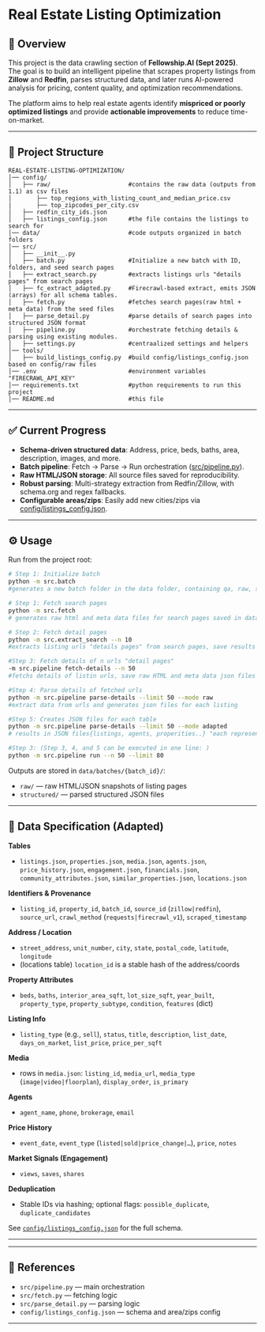 # Real Estate Listing Optimization

## 📌 Overview
This project is the data crawling section of **Fellowship.AI (Sept 2025)**.  
The goal is to build an intelligent pipeline that scrapes property listings from **Zillow** and **Redfin**, parses structured data, and later runs AI-powered analysis for pricing, content quality, and optimization recommendations.  

The platform aims to help real estate agents identify **mispriced or poorly optimized listings** and provide **actionable improvements** to reduce time-on-market.

---


## 📂 Project Structure
```
REAL-ESTATE-LISTING-OPTIMIZATION/
│── config/
│   ├── raw/                      #contains the raw data (outputs from 1.1) as csv files
│       ├── top_regions_with_listing_count_and_median_price.csv
|       ├── top_zipcodes_per_city.csv
│   ├── redfin_city_ids.json      
│   ├── listings_config.json      #the file contains the listings to search for
│── data/                         #code outputs organized in batch folders
│── src/
│   ├── __init__.py
│   ├── batch.py                  #Initialize a new batch with ID, folders, and seed search pages
│   ├── extract_search.py         #extracts listings urls "details pages" from search pages
│   ├── fc_extract_adapted.py     #Firecrawl-based extract, emits JSON (arrays) for all schema tables.
│   ├── fetch.py                  #fetches search pages(raw html + meta data) from the seed files
│   ├── parse_detail.py           #parse details of search pages into structured JSON format
│   ├── pipeline.py               #orchestrate fetching details & parsing using existing modules.
│   ├── settings.py               #centraalized settings and helpers
│── tools/ 
│   ├── build_listings_config.py  #build config/listings_config.json based on config/raw files
│── .env                          #environment variables "FIRECRAWL_API_KEY"
│── requirements.txt              #python requirements to run this project
│── README.md                     #this file
```

---

## ✅ Current Progress

- **Schema-driven structured data**: Address, price, beds, baths, area, description, images, and more.
- **Batch pipeline**: Fetch → Parse → Run orchestration ([src/pipeline.py](src/pipeline.py)).
- **Raw HTML/JSON storage**: All source files saved for reproducibility.
- **Robust parsing**: Multi-strategy extraction from Redfin/Zillow, with schema.org and regex fallbacks.
- **Configurable areas/zips**: Easily add new cities/zips via [config/listings_config.json](config/listings_config.json).

---

## ⚙️ Usage
Run from the project root:

```bash
# Step 1: Initialize batch 
python -m src.batch
#generates a new batch folder in the data folder, containing qa, raw, structured folders, and structured/seed_search_pages.json file

# Step 1: Fetch search pages 
python -m src.fetch
# generates raw html and meta data files for search pages saved in data/batches/<BATCH ID>/raw

# Step 2: Fetch detail pages
python -m src.extract_search --n 10
#extracts listing urls "details pages" from search pages, save results in data/batches/<BATCH ID>/structured/listing_urls.json

#Step 3: Fetch details of n urls "detail pages"
-m src.pipeline fetch-details --n 50 
#fetchs details of listin urls, save raw HTML and meta data json files in data/batches/<batch_id>/raw/ 

#Step 4: Parse details of fetched urls
python -m src.pipeline parse-details --limit 50 --mode raw
#extract data from urls and generates json files for each listing

#Step 5: Creates JSON files for each table
python -m src.pipeline parse-details --limit 50 --mode adapted
# results in JSON files{listings, agents, properities..} "each represent a table to be in the DB" saved in data/batches/<batch_id>/structured/

#Step 3: (Step 3, 4, and 5 can be executed in one line: )
python -m src.pipeline run --n 50 --limit 80
```

Outputs are stored in `data/batches/{batch_id}/`:

- `raw/` — raw HTML/JSON snapshots of listing pages
- `structured/` — parsed structured JSON files

---

## 📑 Data Specification (Adapted)

**Tables**
- `listings.json`, `properties.json`, `media.json`, `agents.json`, `price_history.json`,
  `engagement.json`, `financials.json`, `community_attributes.json`,
  `similar_properties.json`, `locations.json`

**Identifiers & Provenance**
- `listing_id`, `property_id`, `batch_id`, `source_id` (`zillow|redfin`), `source_url`,
  `crawl_method` (`requests|firecrawl_v1`), `scraped_timestamp`

**Address / Location**
- `street_address`, `unit_number`, `city`, `state`, `postal_code`,
  `latitude`, `longitude`
- (locations table) `location_id` is a stable hash of the address/coords

**Property Attributes**
- `beds`, `baths`, `interior_area_sqft`, `lot_size_sqft`, `year_built`,
  `property_type`, `property_subtype`, `condition`, `features` (dict)

**Listing Info**
- `listing_type` (e.g., `sell`), `status`, `title`, `description`,
  `list_date`, `days_on_market`, `list_price`, `price_per_sqft`

**Media**
- rows in `media.json`: `listing_id`, `media_url`, `media_type` (`image|video|floorplan`),
  `display_order`, `is_primary`

**Agents**
- `agent_name`, `phone`, `brokerage`, `email`

**Price History**
- `event_date`, `event_type` (`listed|sold|price_change|…`), `price`, `notes`

**Market Signals (Engagement)**
- `views`, `saves`, `shares`

**Deduplication**
- Stable IDs via hashing; optional flags: `possible_duplicate`, `duplicate_candidates`

See [`config/listings_config.json`](config/listings_config.json) for the full schema.

---
---

## 📝 References

- `src/pipeline.py` — main orchestration
- `src/fetch.py` — fetching logic
- `src/parse_detail.py` — parsing logic
- `config/listings_config.json` — schema and area/zips config

---
